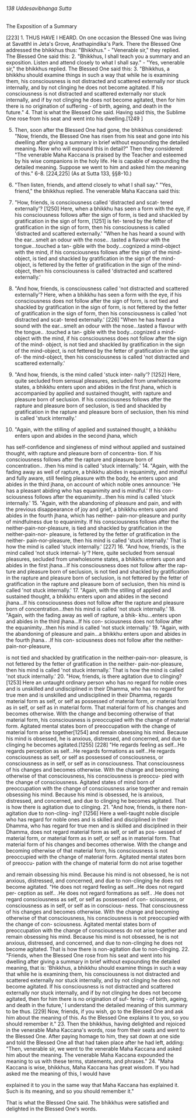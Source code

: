 ###### 138 Uddesavibhanga Sutta

 The Exposition of a Summary

[223] 1. THUS HAVE I HEARD. On one occasion the Blessed One was
living at SavatthI in Jeta's Grove, Anathapindika's Park. There
the Blessed One addressed the bhikkhus thus: "Bhikkhus." -
"Venerable sir," they replied. The Blessed One said this:
2. "Bhikkhus, I shall teach you a summary and an exposition.
Listen and attend closely to what I shall say." - "Yes, venerable
sir," the bhikkhus replied. The Blessed One said this:
3. "Bhikkhus, a bhikkhu should examine things in such a
way that while he is examining them, his consciousness is not
distracted and scattered externally nor stuck internally, and by
not clinging he does not become agitated. If his consciousness
is not distracted and scattered externally nor stuck internally,
and if by not clinging he does not become agitated, then for
him there is no origination of suffering - of birth, ageing, and
death in the future."
4. That is what the Blessed One said. Having said this, the
Sublime One rose from his seat and went into his dwelling.[1249 ]

5. Then, soon after the Blessed One had gone, the bhikkhus
considered: "Now, friends, the Blessed One has risen from his
seat and gone into his dwelling after giving a summary in brief
without expounding the detailed meaning. Now who will
expound this in detail?" Then they considered: "The venerable
Maha Kaccana is praised by the Teacher and esteemed by his
wise companions in the holy life. He is capable of expounding
the detailed meaning. Suppose we went to him and asked him
the meaning of this."
6-8. [224,225] (As at Sutta 133, §§8-10.)
9. "Then listen, friends, and attend closely to what I shall say."
"Yes, friend," the bhikkhus replied. The venerable Maha
Kaccana said this:

10. "How, friends, is consciousness called 'distracted and scat-
tered externally'? [1250] Here, when a bhikkhu has seen a form
with the eye, if his consciousness follows after the sign of form,
is tied and shackled by gratification in the sign of form, [1251] is fet-
tered by the fetter of gratification in the sign of form, then his
consciousness is called 'distracted and scattered externally.'
"When he has heard a sound with the ear...smelt an odour
with the nose.. .tasted a flavour with the tongue...touched a tan-
gible with the body...cognized a mind-object with the mind, if
his consciousness follows after the sign of the mind-object, is
tied and shackled by gratification in the sign of the mind-object,
is fettered by the fetter of gratification in the sign of the mind-
object, then his consciousness is called 'distracted and scattered
externally.'
11. "And how, friends, is consciousness called 'not distracted
and scattered externally'? Here, when a bhikkhu has seen a form
with the eye, if his consciousness does not follow after the sign
of form, is not tied and shackled by gratification in the sign of
form, is not fettered by the fetter of gratification in the sign of
form, then his consciousness is called 'not distracted and scat-
tered externally.' [226]
"When he has heard a sound with the ear...smelt an odour
with the nose...tasted a flavour with the tongue.. .touched a tan-
gible with the body...cognized a mind-object with the mind, if
his consciousness does not follow after the sign of the mind-
object, is not tied and shackled by gratification in the sign of the
mind-object, is not fettered by the fetter of gratification in the
sign of- the mind-object, then his consciousness is called 'not
distracted and scattered externally.'
12. "And how, friends, is the mind called 'stuck inter-
nally'? [1252] Here, quite secluded from sensual pleasures, secluded
from unwholesome states, a bhikkhu enters upon and abides in
the first jhana, which is accompanied by applied and sustained
thought, with rapture and pleasure born of seclusion. If his
consciousness follows after the rapture and pleasure born of
seclusion, is tied and shackled by gratification in the rapture
and pleasure born of seclusion, then his mind is called 'stuck
internally.'
13. "Again, with the stilling of applied and sustained thought,
a bhikkhu enters upon and abides in the second jhana, which

has self-confidence and singleness of mind without applied and
sustained thought, with rapture and pleasure born of concentra-
tion. If his consciousness follows after the rapture and pleasure
born of concentration.. .then his mind is called 'stuck internally.'
14. "Again, with the fading away as well of rapture, a bhikkhu
abides in equanimity, and mindful and fully aware, still feeling
pleasure with the body, he enters upon and abides in the third
jhana, on account of which noble ones announce: 'He has a
pleasant abiding who has equanimity and is mindful.' If his con-
sciousness follows after the equanimity...then his mind is called
'stuck internally.'
15. "Again, with the abandoning of pleasure and pain, and
with the previous disappearance of joy and grief, a bhikkhu
enters upon and abides in the fourth jhana, which has neither-
pain-nor-pleasure and purity of mindfulness due to equanimity.
If his consciousness follows after the neither-pain-nor-pleasure,
is tied and shackled by gratification in the neither-pain-nor-
pleasure, is fettered by the fetter of gratification in the neither-
pain-nor-pleasure, then his mind is called 'stuck internally.' That
is how the mind is called 'stuck internally.' [227]
16. "And how, friends, is the mind called 'not stuck internal-
ly'? Here, quite secluded from sensual pleasures, secluded from
unwholesome states, a bhikkhu enters upon and abides in the
first jhana...If his consciousness does not follow after the rap-
ture and pleasure born of seclusion, is not tied and shackled by
gratification in the rapture and pleasure born of seclusion, is not
fettered by the fetter of gratification in the rapture and pleasure
born of seclusion, then his mind is called 'not stuck internally.'
17. "Again, with the stilling of applied and sustained
thought, a bhikkhu enters upon and abides in the second
jhana...If his consciousness does not follow after the rapture
and pleasure born of concentration...then his mind is called
'not stuck internally.'
18. "Again, with the fading away as well of rapture, a bhik-
khu...enters upon and abides in the third jhana...If his con-
sciousness does not follow after the equanimity...then his mind
is called 'not stuck internally.'
19. "Again, with the abandoning of pleasure and pain...a
bhikkhu enters upon and abides in the fourth jhana.. .If his con-
sciousness does not follow after the neither-pain-nor-pleasure,

is not tied and shackled by gratification in the neither-pain-nor-
pleasure, is not fettered by the fetter of gratification in the neither-
pain-nor-pleasure, then his mind is called 'not stuck internally.'
That is how the mind is called 'not stuck internally.'
20. "How, friends, is there agitation due to clinging?[1253] Here
an untaught ordinary person who has no regard for noble ones
and is unskilled and undisciplined in their Dhamma, who has no
regard for true men and is unskilled and undisciplined in their
Dhamma, regards material form as self, or self as possessed of
material form, or material form as in self, or self as in material
form. That material form of his changes and becomes otherwise.
With the change and becoming otherwise of that material form,
his consciousness is preoccupied with the change of material
form. Agitated mental states born of preoccupation with the
change of material form arise together[1254] and remain obsessing
his mind. Because his mind is obsessed, he is anxious, distressed,
and concerned, and due to clinging he becomes agitated.[1255] [228]
"He regards feeling as self...He regards perception as
self...He regards formations as self...He regards consciousness
as self, or self as possessed of consciousness, or consciousness as
in self, or self as in consciousness. That consciousness of his
changes and becomes otherwise. With the change and becoming
otherwise of that consciousness, his consciousness is preoccu-
pied with the change of consciousness. Agitated states of mind
born of preoccupation with the change of consciousness arise
together and remain obsessing his mind. Because his mind is
obsessed, he is anxious, distressed, and concerned, and due to
clinging he becomes agitated. That is how there is agitation due
to clinging.
21. "And how, friends, is there non-agitation due to non-cling-
ing? [1256] Here a well-taught noble disciple who has regard for
noble ones and is skilled and disciplined in their Dhamma, who
has regard for true men and is skilled and disciplined in their
Dhamma, does not regard material form as self, or self as pos-
sessed of material form, or material form as in self, or self as in
material form. That material form of his changes and becomes
otherwise. With the change and becoming otherwise of that
material form, his consciousness is not preoccupied with the
change of material form. Agitated mental states born of preoccu-
pation with the change of material form do not arise together

and remain obsessing his mind. Because his mind is not
obsessed, he is not anxious, distressed, and concerned, and due
to non-clinging he does not become agitated.
"He does not regard feeling as self...He does not regard per-
ception as self.. .He does not regard formations as self.. .He does
not regard consciousness as self, or self as possessed of con-
sciousness, or consciousness as in self, or self as in conscious-
ness. That consciousness of his changes and becomes otherwise.
With the change and becoming otherwise of that consciousness,
his consciousness is not preoccupied with the change of con-
sciousness. Agitated mental states born of preoccupation with
the change of consciousness do not arise together and remain
obsessing his mind. Because his mind is not obsessed, he is not
anxious, distressed, and concerned, and due to non-clinging he
does not become agitated. That is how there is non-agitation due
to non-clinging.
22. "Friends, when the Blessed One rose from his seat and
went into his dwelling after giving a summary in brief without
expounding the detailed meaning, that is: 'Bhikkhus, a bhikkhu
should examine things in such a way that while he is examining
them, his consciousness is not distracted and scattered externally
nor stuck internally, and by not clinging he does not become
agitated. If his consciousness is not distracted and scattered
externally nor stuck internally, and if by not clinging he does
not become agitated, then for him there is no origination of suf-
fering - of birth, ageing, and death in the future,' I understand
the detailed meaning of this summary to be thus. [229] Now,
friends, if you wish, go to the Blessed One and ask him about
the meaning of this. As the Blessed One explains it to you, so
you should remember it."
23. Then the bhikkhus, having delighted and rejoiced in the
venerable Maha Kaccana's words, rose from their seats and
went to the Blessed One. After paying homage to him, they sat
down at one side and told the Blessed One all that had taken
place after he had left, adding: "Then, venerable sir, we went to
the venerable Maha Kaccana and asked him about the meaning.
The venerable Maha Kaccana expounded the meaning to us
with these terms, statements, and phrases."
24. "Maha Kaccana is wise, bhikkhus, Maha Kaccana has great
wisdom. If you had asked me the meaning of this, I would have

explained it to you in the same way that Maha Kaccana has
explained it. Such is its meaning, and so you should remember it."

That is what the Blessed One said. The bhikkhus were satisfied
and delighted in the Blessed One's words.
